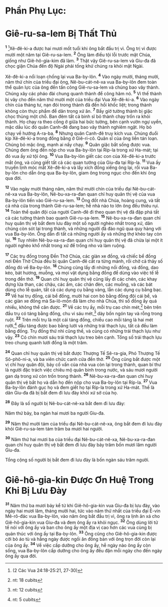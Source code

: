 # Phần Phụ Lục:

# Giê-ru-sa-lem Bị Thất Thủ

<sup><b>1</b></sup> [^1@-f408b2c5-91f0-4896-b604-9467b3ac4a91]Xê-đê-ki-a được hai mươi mốt tuổi khi ông bắt đầu trị vì. Ông trị vì được mười một năm tại Giê-ru-sa-lem. <sup><b>2</b></sup> Ông làm điều tội lỗi trước mặt Chúa, giống như Giê-hô-gia-kim đã làm. <sup><b>3</b></sup> Thật vậy Giê-ru-sa-lem và Giu-đa đã chọc giận Chúa đến độ Ngài phải tống khứ chúng ra khỏi mặt Ngài.

Xê-đê-ki-a nổi loạn chống lại vua Ba-by-lôn. <sup><b>4</b></sup> Vào ngày mười, tháng mười, năm thứ chín của triều đại ông, Nê-bu-cát-nê-xa vua Ba-by-lôn đem toàn thể quân lực của ông đến tấn công Giê-ru-sa-lem và chúng bao vây thành. Chúng xây các pháo đài chung quanh thành để công hãm nó. <sup><b>5</b></sup> Vì thế thành bị vây cho đến năm thứ mười một của triều đại Vua Xê-đê-ki-a. <sup><b>6</b></sup> Vào ngày chín của tháng tư, nạn đói trong thành đã đến hồi khốc liệt; trong thành không còn thực phẩm để dân trong xứ ăn. <sup><b>7</b></sup> Bấy giờ tường thành bị giặc chọc thủng một chỗ. Ban đêm tất cả binh sĩ bỏ thành chạy trốn ra khỏi thành. Họ chạy ra theo cổng ở giữa hai bức tường, bên cạnh vườn ngự uyển, mặc dầu lúc đó quân Canh-đê đang bao vây thành nghiêm ngặt. Họ bỏ chạy về hướng A-ra-ba. <sup><b>8</b></sup> Nhưng quân Canh-đê truy kích vua. Chúng đuổi kịp Xê-đê-ki-a trong đồng bằng ở Giê-ri-cô. Quân sĩ của ông liền tán loạn. Chúng bỏ mặc ông, mạnh ai nấy chạy. <sup><b>9</b></sup> Quân giặc bắt sống được vua. Chúng đem ông đến nộp cho vua Ba-by-lôn tại Ríp-la trong xứ Ha-mát; tại đó vua ấy xử tội ông. <sup><b>10</b></sup> Vua Ba-by-lôn giết các con của Xê-đê-ki-a trước mắt ông, và cũng giết tất cả các quan tướng của Giu-đa tại Ríp-la. <sup><b>11</b></sup> Vua ấy truyền lịnh móc mắt Xê-đê-ki-a và lấy xích đồng xiềng ông lại, rồi vua Ba-by-lôn cho dẫn ông qua Ba-by-lôn, giam ông trong ngục cho đến khi ông qua đời.

<sup><b>12</b></sup> Vào ngày mười tháng năm, năm thứ mười chín của triều đại Nê-bu-cát-nê-xa vua Ba-by-lôn, Nê-bu-xa-ra-đan quan chỉ huy quân thị vệ của vua Ba-by-lôn tiến vào Giê-ru-sa-lem. <sup><b>13</b></sup> Ông đốt nhà Chúa, hoàng cung, và tất cả nhà cửa trong thành Giê-ru-sa-lem; hễ nhà nào to lớn ông đều thiêu rụi. <sup><b>14</b></sup> Toàn thể quân đội của người Canh-đê đi theo quan thị vệ đã đập phá tất cả các tường thành bao quanh Giê-ru-sa-lem. <sup><b>15</b></sup> Nê-bu-xa-ra-đan quan chỉ huy quân thị vệ bắt đem lưu đày một số người nghèo nhất trong xứ, dân chúng còn sót lại trong thành, và những người đã đào ngũ qua quy hàng với vua Ba-by-lôn. Ông dẫn đi tất cả những người ấy và những thợ khéo tay còn lại. <sup><b>16</b></sup> Tuy nhiên Nê-bu-xa-ra-đan quan chỉ huy quân thị vệ đã chừa lại một ít người nghèo khổ nhất trong xứ để trồng nho và làm ruộng.

<sup><b>17</b></sup> Các trụ đồng trong Ðền Thờ Chúa, các giàn xe đồng, và chiếc bể đồng nơi Ðền Thờ Chúa đều bị quân Canh-đê cắt ra từng mảnh, rồi chở cả thảy số đồng đó về Ba-by-lôn. <sup><b>18</b></sup> Chúng cũng lấy đi những nồi đồng, vá đồng, dao kéo, bát hương, muỗng, và mọi vật dụng bằng đồng để dùng vào việc tế lễ trong đền thờ. <sup><b>19</b></sup> Quan chỉ huy quân thị vệ cũng lấy đi các chén, các khay đựng lửa than, các chậu, các ấm, các chân đèn, các muỗng, và các bát dùng cho lễ quán, tất cả các dụng cụ bằng vàng, lẫn các dụng cụ bằng bạc. <sup><b>20</b></sup> Về hai trụ đồng, cái bể đồng, mười hai con bò bằng đồng đội cái bể, và các giàn xe đồng mà Sa-lô-môn đã làm cho nhà Chúa, thì số đồng ấy quá nhiều, không thể cân được. <sup><b>21</b></sup> Về các trụ ấy, mỗi trụ cao chín mét,[^1-f408b2c5-91f0-4896-b604-9467b3ac4a91] bên trên đầu trụ có táng bằng đồng, chu vi sáu mét,[^2-f408b2c5-91f0-4896-b604-9467b3ac4a91] dày bốn ngón tay và rỗng trong ruột. <sup><b>22</b></sup> Trên mỗi trụ là một cái táng đồng, chiều cao mỗi táng là hai mét rưỡi,[^3-f408b2c5-91f0-4896-b604-9467b3ac4a91] đầu táng được bao bằng lưới và những trái thạch lựu, tất cả đều làm bằng đồng. Trụ đồng thứ nhì cũng thế, và cũng có những trái thạch lựu như vậy. <sup><b>23</b></sup> Có chín mươi sáu trái thạch lựu treo bên cạnh. Tổng số trái thạch lựu treo chung quanh lưới đồng là một trăm.

<sup><b>24</b></sup> Quan chỉ huy quân thị vệ bắt được Thượng Tế Sê-ra-gia, Phó Thượng Tế Sô-phô-ni-a, và ba viên chức canh cửa đền thờ. <sup><b>25</b></sup> Ông cũng bắt được một vị chỉ huy quân đội, bảy cố vấn của nhà vua còn lại trong thành, quan bí thư là người đặc trách việc chiêu mộ quân binh trong nước, và sáu mươi người gan dạ trong xứ còn trốn trong thành. <sup><b>26</b></sup> Nê-bu-xa-ra-đan quan chỉ huy quân thị vệ bắt họ và dẫn họ đến nộp cho vua Ba-by-lôn tại Ríp-la. <sup><b>27</b></sup> Vua Ba-by-lôn đánh gục họ và đem giết họ tại Ríp-la trong xứ Ha-mát. Thế là dân Giu-đa đã bị bắt đem đi lưu đày khỏi xứ sở của họ.

<sup><b>28</b></sup> Ðây là số người bị Nê-bu-cát-nê-xa bắt đem đi lưu đày:

Năm thứ bảy, ba ngàn hai mươi ba người Giu-đa.

<sup><b>29</b></sup> Năm thứ mười tám của triều đại Nê-bu-cát-nê-xa, ông bắt đem đi lưu đày khỏi Giê-ru-sa-lem tám trăm ba mươi hai người.

<sup><b>30</b></sup> Năm thứ hai mươi ba của triều đại Nê-bu-cát-nê-xa, Nê-bu-xa-ra-đan quan chỉ huy quân thị vệ bắt đem đi lưu đày bảy trăm bốn mươi lăm người Giu-đa.

Tổng cộng số người bị bắt đem đi lưu đày là bốn ngàn sáu trăm người.

# Giê-hô-gia-kin Ðược Ơn Huệ Trong Khi Bị Lưu Ðày

<sup><b>31</b></sup> Năm thứ ba mươi bảy kể từ khi Giê-hô-gia-kin vua Giu-đa bị lưu đày, vào ngày hai mươi lăm, tháng mười hai, tức vào năm thứ nhất của triều đại Ê-vin Mê-rô-đác vua Ba-by-lôn, vào năm ông bắt đầu trị vì, ông ra lịnh ân xá cho Giê-hô-gia-kin vua Giu-đa và đem ông ấy ra khỏi ngục. <sup><b>32</b></sup> Ông dùng lời tử tế nói với ông ấy và ban cho ông ấy một địa vị cao hơn các vua cùng bị quản thúc với ông ấy tại Ba-by-lôn. <sup><b>33</b></sup> Ông cũng cho Giê-hô-gia-kin được cởi bỏ áo tù và hằng ngày được ngồi ăn đồng bàn với ông trọn đời còn lại của ông ấy. <sup><b>34</b></sup> Về việc cấp dưỡng cho ông ấy, hễ ngày nào ông ấy còn sống, vua Ba-by-lôn cấp dưỡng cho ông ấy đều đặn mỗi ngày cho đến ngày ông ấy qua đời.

[^1-f408b2c5-91f0-4896-b604-9467b3ac4a91]: nt: 18 cubits

[^2-f408b2c5-91f0-4896-b604-9467b3ac4a91]: nt: 12 cubits

[^3-f408b2c5-91f0-4896-b604-9467b3ac4a91]: nt: 5 cubits

[^1@-f408b2c5-91f0-4896-b604-9467b3ac4a91]: (2 Các Vua 24:18-25:21, 27-30)
